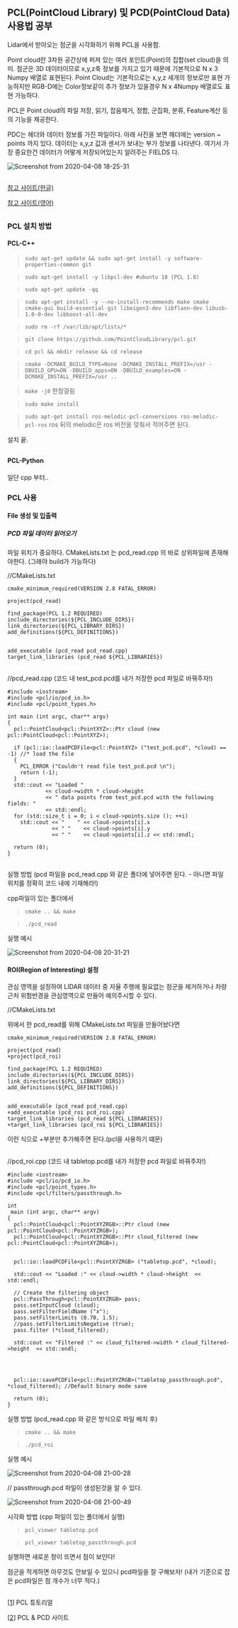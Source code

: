 ## PCL(PointCloud Library) 및 PCD(PointCloud Data) 사용법 공부
Lidar에서 받아오는 점군을 시각화하기 위해 PCL을 사용함.

Point cloud란 3차원 공간상에 퍼져 있는 여러 포인트(Point)의 집합(set cloud)을 의미. 점군은 3D 데이터이므로 x,y,z축 정보를 가지고 있기 때문에 기본적으로 N x 3 Numpy 배열로 표현된다. 
Point Cloud는 기본적으로는 x,y,z 세개의 정보로만 표현 가능하지만 RGB-D에는 Color정보같이 추가 정보가 있을경우 N x 4Numpy 배열로도 표현 가능하다.

PCL은 Point cloud의 파일 저장, 읽기, 잡음제거, 정합, 군집화, 분류, Feature계산 등의 기능을 제공한다.

PDC는 헤더와 데이터 정보를 가진 파일이다. 아래 사진을 보면 헤더에는 version ~ points 까지 있다. 데이터는 x,y,z 값과 센서가 보내는 부가 정보를 나타낸다. 여기서 가장 중요한건 데이터가 어떻게 저장되어있는지 알려주는 FIELDS 다.

![Screenshot from 2020-04-08 18-25-31](https://user-images.githubusercontent.com/59762212/78768149-83351100-79c6-11ea-87a1-9c37a1b2544d.png)
##

[참고 사이트(한글)](https://pcl.gitbook.io/tutorial/)

[참고 사이트(영어)](http://pointclouds.org/documentation/)

##

### PCL 설치 방법
#### PCL-C++ 
> `sudo apt-get update && sudo apt-get install -y software-properties-common git`

> `sudo apt-get install -y libpcl-dev #ubuntu 18 (PCL 1.8)`

> `sudo apt-get update -qq`

> `sudo apt-get install -y --no-install-recommends make cmake cmake-gui build-essential git libeigen3-dev libflann-dev libusb-1.0-0-dev libboost-all-dev`

> `sudo rm -rf /var/lib/apt/lists/*`

> `git clone https://github.com/PointCloudLibrary/pcl.git`

> `cd pcl && mkdir release && cd release`

> `cmake -DCMAKE_BUILD_TYPE=None -DCMAKE_INSTALL_PREFIX=/usr -DBUILD_GPU=ON -DBUILD_apps=ON -DBUILD_examples=ON -DCMAKE_INSTALL_PREFIX=/usr ..`

> `make -j8` 
  한참걸림

> `sudo make install`

> `sudo apt-get install ros-melodic-pcl-conversions ros-melodic-pcl-ros`
  ros 뒤의 melodic은 ros 버전을 맞춰서 적어주면 된다.

설치 끝. 

##

#### PCL-Python
일단 cpp 부터..



### PCL 사용

#### File 생성 및 입출력

##### PCD 파일 데이터 읽어오기
파일 위치가 중요하다. CMakeLists.txt 는 pcd_read.cpp 의 바로 상위파일에 존재해야한다. (그래야 build가 가능하다)

//CMakeLists.txt

~~~
cmake_minimum_required(VERSION 2.8 FATAL_ERROR)

project(pcd_read)

find_package(PCL 1.2 REQUIRED)
include_directories(${PCL_INCLUDE_DIRS})
link_directories(${PCL_LIBRARY_DIRS})
add_definitions(${PCL_DEFINITIONS})


add_executable (pcd_read pcd_read.cpp)
target_link_libraries (pcd_read ${PCL_LIBRARIES})
~~~

##

//pcd_read.cpp (코드 내 test_pcd.pcd를 내가 저장한 pcd 파일로 바꿔주자!)

~~~
#include <iostream>
#include <pcl/io/pcd_io.h>
#include <pcl/point_types.h>

int main (int argc, char** argv)
{
  pcl::PointCloud<pcl::PointXYZ>::Ptr cloud (new pcl::PointCloud<pcl::PointXYZ>);

  if (pcl::io::loadPCDFile<pcl::PointXYZ> ("test_pcd.pcd", *cloud) == -1) //* load the file
  {
    PCL_ERROR ("Couldn't read file test_pcd.pcd \n");
    return (-1);
  }
  std::cout << "Loaded "
            << cloud->width * cloud->height
            << " data points from test_pcd.pcd with the following fields: "
            << std::endl;
  for (std::size_t i = 0; i < cloud->points.size (); ++i)
    std::cout << "    " << cloud->points[i].x
              << " "    << cloud->points[i].y
              << " "    << cloud->points[i].z << std::endl;

  return (0);
}
~~~
##

실행 방법 (pcd 파일을 pcd_read.cpp 와 같은 폴더에 넣어주면 된다. - 아니면 파일 위치를 정확히 코드 내에 기재해라!)

cpp파일이 있는 폴더에서 
> `cmake .. && make`

> `./pcd_read`

실행 예시

![Screenshot from 2020-04-08 20-31-21](https://user-images.githubusercontent.com/59762212/78779467-f8f5a880-79d7-11ea-935f-16beda0b90b8.png)

#### ROI(Region of Interesting) 설정
관심 영역을 설정하여 LIDAR 데이터 중 자율 주행에 필요없는 점군을 제거하거나 차량 근처 위험반경을 관심영역으로 만들어 예의주시할 수 있다.

//CMakeLists.txt

위에서 한 pcd_read를 위해 CMakeLists.txt 파일을 만들어놨다면 
~~~
cmake_minimum_required(VERSION 2.8 FATAL_ERROR)

project(pcd_read)
+project(pcd_roi)

find_package(PCL 1.2 REQUIRED)
include_directories(${PCL_INCLUDE_DIRS})
link_directories(${PCL_LIBRARY_DIRS})
add_definitions(${PCL_DEFINITIONS})


add_executable (pcd_read pcd_read.cpp)
+add_executable (pcd_roi pcd_roi.cpp)
target_link_libraries (pcd_read ${PCL_LIBRARIES})
+target_link_libraries (pcd_roi ${PCL_LIBRARIES})
~~~
이런 식으로 +부분만 추가해주면 된다.(pcl을 사용하기 떄문)
##

//pcd_roi.cpp (코드 내 tabletop.pcd를 내가 저장한 pcd 파일로 바꿔주자!)
~~~
#include <iostream>
#include <pcl/io/pcd_io.h>
#include <pcl/point_types.h>
#include <pcl/filters/passthrough.h>

int
 main (int argc, char** argv)
{
  pcl::PointCloud<pcl::PointXYZRGB>::Ptr cloud (new pcl::PointCloud<pcl::PointXYZRGB>);
  pcl::PointCloud<pcl::PointXYZRGB>::Ptr cloud_filtered (new pcl::PointCloud<pcl::PointXYZRGB>);


  pcl::io::loadPCDFile<pcl::PointXYZRGB> ("tabletop.pcd", *cloud);

  std::cout << "Loaded :" << cloud->width * cloud->height  << std::endl;

  // Create the filtering object
  pcl::PassThrough<pcl::PointXYZRGB> pass;
  pass.setInputCloud (cloud);
  pass.setFilterFieldName ("x");
  pass.setFilterLimits (0.70, 1.5);
  //pass.setFilterLimitsNegative (true);
  pass.filter (*cloud_filtered);

  std::cout << "Filtered :" << cloud_filtered->width * cloud_filtered->height  << std::endl;
  
  
  

  pcl::io::savePCDFile<pcl::PointXYZRGB>("tabletop_passthrough.pcd", *cloud_filtered); //Default binary mode save

  return (0);
}
~~~
 
실행 방법 (pcd_read.cpp 와 같은 방식으로 파일 배치 후)

> `cmake .. && make`

> `./pcd_roi`

실행 예시

![Screenshot from 2020-04-08 21-00-28](https://user-images.githubusercontent.com/59762212/78781913-0f9dfe80-79dc-11ea-8a4a-42e2f1300d9c.png)

// passthrough.pcd 파일이 생성된것을 알 수 있다.

![Screenshot from 2020-04-08 21-00-49](https://user-images.githubusercontent.com/59762212/78782130-78857680-79dc-11ea-9feb-41b319b7c79e.png)

시각화 방법 (cpp 파일이 있는 폴더에서 실행)
> `pcl_viewer tabletop.pcd`

> `pcl_viewer tabletop_passthrough.pcd`

실행하면 새로운 창이 뜨면서 점이 보인다!

점군을 적게하면 아무것도 안보일 수 있으니 pcd파일을 잘 구해보자! (내가 기준으로 잡은 pcd파일은 점 개수가 너무 적다.)

##








[[1](https://pcl.gitbook.io/tutorial/)] PCL 튜토리얼

[[2](http://pointclouds.org/documentation/tutorials/pcd_file_format.php)] PCL & PCD 사이트
